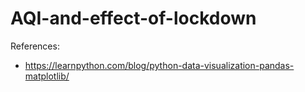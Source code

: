 # AQI-and-effect-of-lockdown
References:
- https://learnpython.com/blog/python-data-visualization-pandas-matplotlib/